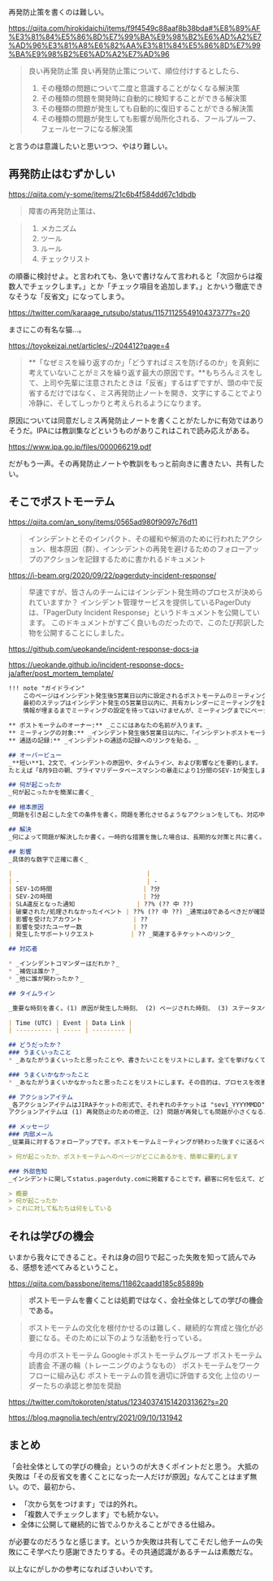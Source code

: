 再発防止策を書くのは難しい。

https://qiita.com/hirokidaichi/items/f9f4549c88aaf8b38bda#%E8%89%AF%E3%81%84%E5%86%8D%E7%99%BA%E9%98%B2%E6%AD%A2%E7%AD%96%E3%81%A8%E6%82%AA%E3%81%84%E5%86%8D%E7%99%BA%E9%98%B2%E6%AD%A2%E7%AD%96

> 良い再発防止策
良い再発防止策について、順位付けするとしたら、
>
> 1. その種類の問題について二度と意識することがなくなる解決策
> 2. その種類の問題を開発時に自動的に検知することができる解決策
> 3. その種類の問題が発生しても自動的に復旧することができる解決策
> 4. その種類の問題が発生しても影響が局所化される、フールプルーフ、フェールセーフになる解決策

と言うのは意識したいと思いつつ、やはり難しい。

## 再発防止はむずかしい

https://qiita.com/y-some/items/21c6b4f584dd67c1dbdb

> 障害の再発防止策は、

> 1. メカニズム
> 2. ツール
> 3. ルール
> 4. チェックリスト

の順番に検討せよ。と言われても、急いで書けなんて言われると「次回からは複数人でチェックします。」とか「チェック項目を追加します。」とかいう徹底できなそうな「反省文」になってしまう。

https://twitter.com/karaage_rutsubo/status/1157112554910437377?s=20

まさにこの有名な猫...。

https://toyokeizai.net/articles/-/204412?page=4

> **「なぜミスを繰り返すのか」「どうすればミスを防げるのか」を真剣に考えていないことがミスを繰り返す最大の原因です。**もちろんミスをして、上司や先輩に注意されたときは「反省」するはずですが、頭の中で反省するだけではなく、ミス再発防止ノートを開き、文字にすることでより冷静に、そしてしっかりと考えられるようになります。

原因については同意だしミス再発防止ノートを書くことがたしかに有効ではありそうだ。IPAには教訓集などというものがありこれはこれで読み応えがある。

https://www.ipa.go.jp/files/000066219.pdf

だがもう一声。その再発防止ノートや教訓をもっと前向きに書きたい、共有したい。


## そこでポストモーテム

https://qiita.com/an_sony/items/0565ad980f9097c76d11

> インシデントとそのインパクト、その緩和や解消のために行われたアクション、根本原因（群）、インシデントの再発を避けるためのフォローアップのアクションを記録するために書かれるドキュメント

https://i-beam.org/2020/09/22/pagerduty-incident-response/

> 早速ですが、皆さんのチームにはインシデント発生時のプロセスが決められていますか？
> インシデント管理サービスを提供しているPagerDutyは、「PagerDuty Incident Response」というドキュメントを公開しています。 このドキュメントがすごく良いものだったので、このたび邦訳した物を公開することにしました。


https://github.com/ueokande/incident-response-docs-ja

https://ueokande.github.io/incident-response-docs-ja/after/post_mortem_template/

```PagerDutyポストモーテム（引用）.md
!!! note "ガイドライン"
    このページはインシデント発生後5営業日以内に設定されるポストモーテムのミーティングで確認することを目的とします。
    最初のステップはインシデント発生の5営業日以内に、共有カレンダーにミーティングを設定することです。
    情報が埋まるまでミーティングの設定を待ってはいけませんが、ミーティングまでにページができているようにしてください。

** ポストモーテムのオーナー:** _ここにはあなたの名前が入ります。_
** ミーティングの対象:** _インシデント発生後5営業日以内に、「インシデントポストモーテムミーティング」を共有カレンダーにスケジュールします。ここに日付を入力してください_
** 通話の記録:** _インシデントの通話の記録へのリンクを貼る。_

## オーバービュー
_**短い**1、2文で、インシデントの原因や、タイムライン、および影響などを要約します。
たとえば「8月9日の朝、プライマリデータベースマシンの暴走により1分間のSEV-1が発生しました。この遅延により、0.024%のPagerDutyアラートがSLA違反となりました。」_

## 何が起こったか
_何が起こったかを簡潔に書く_

## 根本原因
_問題を引き起こした全ての条件を書く。問題を悪化させるようなアクションをしても、対応中に犯したミスから学ぶために全て書く。_

## 解決
_何によって問題が解決したか書く。一時的な措置を施した場合は、長期的な対策と共に書く。_

## 影響
_具体的な数字で正確に書く_

|                                     |                                                |
| -                                   | -                                              |
| SEV-1の時間                         | ?分                                          |
| SEV-2の時間                         | ?分                                          |
| SLA違反となった通知                 | ??% (?? 中 ??)                                 |
| 破棄された/処理されなかったイベント | ??% (?? 中 ??) _通常は0であるべきだが確認する_ |
| 影響を受けたアカウント              | ??                                             |
| 影響を受けたユーザー数              | ??                                             |
| 発生したサポートリクエスト          | ?? _関連するチケットへのリンク_                |

## 対応者

* _インシデントコマンダーはだれか？_
* _補佐は誰か？_
* _他に誰が関わったか？_

## タイムライン

_重要な時刻を書く。(1) 原因が発生した時刻、 (2) ページされた時刻、 (3) ステータスページが更新された時刻（つまり外部告知された時刻）、(4) 重要なアクションを実行した時刻、(5) SEV2/SEV-1が終わった時刻、(6) タイムスタンプが取得されたツール、ログへのリンク_

| Time (UTC) | Event | Data Link |
| ---------- | ----- | --------- |

## どうだったか？
### うまくいったこと
* _あなたがうまくいったと思ったことや、書きたいことをリストにします。全てを挙げなくても大丈夫です。_

### うまくいかなかったこと
* _あなたがうまくいかなかったと思ったことをリストにします。その目的は、プロセスを改善して全ての点でフォローアップするためです。_

## アクションアイテム
_各アクションアイテムはJIRAチケットの形式で、それぞれのチケットは "sev1_YYYYMMDD" と "sev1" のタグを持ちます。
アクションアイテムは (1) 再発防止のための修正、(2) 問題が再発しても問題が小さくなるような措置、 (3) 内部メールやステータスページの更新などのポストモーテムの残り作業、 (4) インシデント対応プロセスの改善、などです。_

## メッセージ
### 内部メール
_従業員に対するフォローアップです。ポストモーテムミーティングが終わった後すぐに送るべきです。メールにはインシデントの簡単な説明とwikiへのリンクを貼ります_

> 何が起こったか、ポストモーテムへのページがどこにあるかを、簡単に要約します

### 外部告知
_インシデントに関してstatus.pagerduty.comに掲載することです。顧客に何を伝えて、どう謝罪しますか？（謝罪は定型文ではなく真摯に書くべきです）_

> 概要
> 何が起こったか
> これに対して私たちは何をしている

```


## それは学びの機会

いまから我々にできること。それは身の回りで起こった失敗を知って読んでみる、感想を述べてみるということ。

https://qiita.com/bassbone/items/11862caadd185c85889b

> **ポストモーテムを書くことは処罰ではなく、会社全体としての学びの機会である。**

> ポストモーテムの文化を根付かせるのは難しく、継続的な育成と強化が必要になる。そのために以下のような活動を行っている。


> 今月のポストモーテム
Google＋ポストモーテムグループ
ポストモーテム読書会
不運の輪（トレーニングのようなもの）
ポストモーテムをワークフローに組み込む
ポストモーテムの質を適切に評価する文化
上位のリーダーたちの承認と参加を奨励

https://twitter.com/tokoroten/status/1234037415142031362?s=20

https://blog.magnolia.tech/entry/2021/09/10/131942


## まとめ

「会社全体としての学びの機会」というのが大きくポイントだと思う。
大抵の失敗は「その反省文を書くことになった一人だけが原因」なんてことはまず無い。ので、最初から、

- 「次から気をつけます」では的外れ。
- 「複数人でチェックします」でも続かない。
- 全体に公開して継続的に皆でふりかえることができる仕組み。

が必要なのだろうなと感じます。というか失敗は共有してこそだし他チームの失敗にこそ学べたり感謝できたりする。その共通認識があるチームは素敵だな。

以上なにがしかの参考になればさいわいです。
